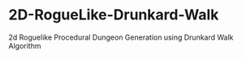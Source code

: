 # 2D-RogueLike-Drunkard-Walk
2d Roguelike Procedural Dungeon Generation using Drunkard Walk Algorithm
